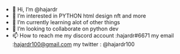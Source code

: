 - 👋 Hi, I’m @hajardr
- 👀 I’m interested in PYTHON html design nft and more
- 🌱 I’m currently learning alot of other things
- 💞️ I’m looking to collaborate on python dev
- 📫 How to reach me my discord account :hajardr#6671
my email :hajardr100@gmail.com
my twitter : @hajardr100

<!---
hajardr/hajardr is a ✨ special ✨ repository because its `README.md` (this file) appears on your GitHub profile.
You can click the Preview link to take a look at your changes.
--->
